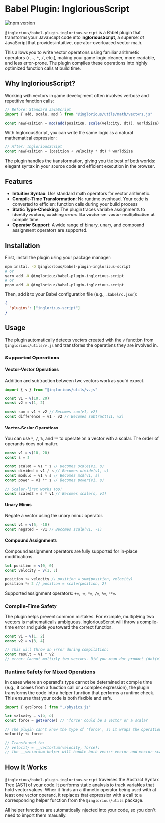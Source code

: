 # Babel Plugin: IngloriousScript

[![npm version](https://img.shields.io/npm/v/@inglorious/babel-plugin-inglorious-script.svg)](https://www.npmjs.com/package/@inglorious/babel-plugin-inglorious-script)

`@inglorious/babel-plugin-inglorious-script` is a Babel plugin that transforms your JavaScript code into **IngloriousScript**, a superset of JavaScript that provides intuitive, operator-overloaded vector math.

This allows you to write vector operations using familiar arithmetic operators (`+`, `-`, `*`, `/`, etc.), making your game logic cleaner, more readable, and less error-prone. The plugin compiles these operations into highly optimized function calls at build time.

## Why IngloriousScript?

Working with vectors in game development often involves verbose and repetitive function calls:

```javascript
// Before: Standard JavaScript
import { add, scale, mod } from "@inglorious/utils/math/vectors.js"

const newPosition = mod(add(position, scale(velocity, dt)), worldSize)
```

With IngloriousScript, you can write the same logic as a natural mathematical expression:

```javascript
// After: IngloriousScript
const newPosition = (position + velocity * dt) % worldSize
```

The plugin handles the transformation, giving you the best of both worlds: elegant syntax in your source code and efficient execution in the browser.

## Features

- **Intuitive Syntax**: Use standard math operators for vector arithmetic.
- **Compile-Time Transformation**: No runtime overhead. Your code is converted to efficient function calls during your build process.
- **Static Type-Checking**: The plugin traces variable assignments to identify vectors, catching errors like vector-on-vector multiplication at compile time.
- **Operator Support**: A wide range of binary, unary, and compound assignment operators are supported.

## Installation

First, install the plugin using your package manager:

```bash
npm install -D @inglorious/babel-plugin-inglorious-script
# or
yarn add -D @inglorious/babel-plugin-inglorious-script
# or
pnpm add -D @inglorious/babel-plugin-inglorious-script
```

Then, add it to your Babel configuration file (e.g., `.babelrc.json`):

```json
{
  "plugins": ["inglorious-script"]
}
```

## Usage

The plugin automatically detects vectors created with the `v` function from `@inglorious/utils/v.js` and transforms the operations they are involved in.

### Supported Operations

#### Vector-Vector Operations

Addition and subtraction between two vectors work as you'd expect.

```javascript
import { v } from "@inglorious/utils/v.js"

const v1 = v(10, 20)
const v2 = v(1, 2)

const sum = v1 + v2 // Becomes sum(v1, v2)
const difference = v1 - v2 // Becomes subtract(v1, v2)
```

#### Vector-Scalar Operations

You can use `*`, `/`, `%`, and `**` to operate on a vector with a scalar. The order of operands does not matter.

```javascript
const v1 = v(10, 20)
const s = 2

const scaled = v1 * s // Becomes scale(v1, s)
const divided = v1 / s // Becomes divide(v1, s)
const modulo = v1 % s // Becomes mod(v1, s)
const power = v1 ** s // Becomes power(v1, s)

// Scalar-first works too!
const scaled2 = s * v1 // Becomes scale(s, v1)
```

#### Unary Minus

Negate a vector using the unary minus operator.

```javascript
const v1 = v(5, -10)
const negated = -v1 // Becomes scale(v1, -1)
```

#### Compound Assignments

Compound assignment operators are fully supported for in-place modifications.

```javascript
let position = v(0, 0)
const velocity = v(1, 2)

position += velocity // position = sum(position, velocity)
position *= 2 // position = scale(position, 2)
```

Supported assignment operators: `+=`, `-=`, `*=`, `/=`, `%=`, `**=`.

### Compile-Time Safety

The plugin helps prevent common mistakes. For example, multiplying two vectors is mathematically ambiguous. IngloriousScript will throw a compile-time error and guide you toward the correct function.

```javascript
const v1 = v(1, 2)
const v2 = v(3, 4)

// This will throw an error during compilation:
const result = v1 * v2
// error: Cannot multiply two vectors. Did you mean dot product (dot(v1, v2)) or cross product (cross(v1, v2))?
```

### Runtime Safety for Mixed Operations

In cases where an operand's type cannot be determined at compile time (e.g., it comes from a function call or a complex expression), the plugin transforms the code into a helper function that performs a runtime check. This ensures that your code is both flexible and safe.

```javascript
import { getForce } from "./physics.js"

let velocity = v(0, 0)
const force = getForce() // 'force' could be a vector or a scalar

// The plugin can't know the type of 'force', so it wraps the operation.
velocity += force

// Transformed to:
// velocity = __vectorSum(velocity, force);
// The __vectorSum helper will handle both vector-vector and vector-scalar addition at runtime.
```

## How It Works

`@inglorious/babel-plugin-inglorious-script` traverses the Abstract Syntax Tree (AST) of your code. It performs static analysis to track variables that hold vector values. When it finds an arithmetic operator being used with at least one vector operand, it replaces that expression with a call to a corresponding helper function from the `@inglorious/utils` package.

All helper functions are automatically injected into your code, so you don't need to import them manually.
